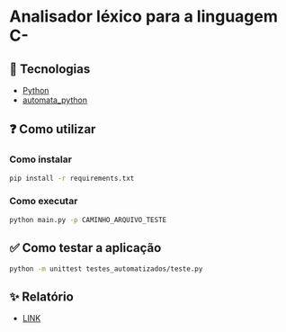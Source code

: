 # Analisador léxico para a linguagem C-

## 🚀 Tecnologias
- [Python](https://www.python.org)
- [automata_python](https://github.com/hemangsk/automata-python)

## ❓ Como utilizar

### Como instalar
```bash
pip install -r requirements.txt
```

### Como executar
```bash
python main.py -p CAMINHO_ARQUIVO_TESTE
```


## ✅ Como testar a aplicação
```bash
python -m unittest testes_automatizados/teste.py
```

## ✨ Relatório
- [LINK](/relatorio.pdf)
